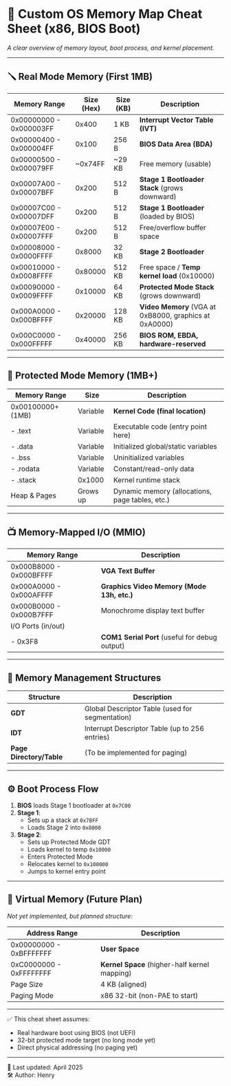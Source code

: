 # 🧠 Custom OS Memory Map Cheat Sheet (x86, BIOS Boot)

_A clear overview of memory layout, boot process, and kernel placement._

---

## 🪛 Real Mode Memory (First 1MB)

| Memory Range             | Size (Hex) | Size (KB) | Description                                      |
|--------------------------|------------|-----------|--------------------------------------------------|
| 0x00000000 - 0x000003FF  | 0x400      | 1 KB      | **Interrupt Vector Table (IVT)**                 |
| 0x00000400 - 0x000004FF  | 0x100      | 256 B     | **BIOS Data Area (BDA)**                         |
| 0x00000500 - 0x000079FF  | ~0x74FF    | ~29 KB    | Free memory (usable)                             |
| 0x00007A00 - 0x00007BFF  | 0x200      | 512 B     | **Stage 1 Bootloader Stack** (grows downward)    |
| 0x00007C00 - 0x00007DFF  | 0x200      | 512 B     | **Stage 1 Bootloader** (loaded by BIOS)          |
| 0x00007E00 - 0x00007FFF  | 0x200      | 512 B     | Free/overflow buffer space                       |
| 0x00008000 - 0x0000FFFF  | 0x8000     | 32 KB     | **Stage 2 Bootloader**                           |
| 0x00010000 - 0x0008FFFF  | 0x80000    | 512 KB    | Free space / **Temp kernel load** (0x10000)      |
| 0x00090000 - 0x0009FFFF  | 0x10000    | 64 KB     | **Protected Mode Stack** (grows downward)        |
| 0x000A0000 - 0x000BFFFF  | 0x20000    | 128 KB    | **Video Memory** (VGA at 0xB8000, graphics at 0xA0000) |
| 0x000C0000 - 0x000FFFFF  | 0x40000    | 256 KB    | **BIOS ROM, EBDA, hardware-reserved**            |

---

## 🔐 Protected Mode Memory (1MB+)

| Memory Range             | Size       | Description                                      |
|--------------------------|------------|--------------------------------------------------|
| 0x00100000+ (1MB)        | Variable   | **Kernel Code (final location)**                 |
| - .text                  | Variable   | Executable code (entry point here)               |
| - .data                  | Variable   | Initialized global/static variables              |
| - .bss                   | Variable   | Uninitialized variables                          |
| - .rodata                | Variable   | Constant/read-only data                          |
| - .stack                 | 0x1000     | Kernel runtime stack                             |
| Heap & Pages             | Grows up   | Dynamic memory (allocations, page tables, etc.)  |

---

## 📺 Memory-Mapped I/O (MMIO)

| Memory Range             | Description                                      |
|--------------------------|--------------------------------------------------|
| 0x000B8000 - 0x000BFFFF  | **VGA Text Buffer**                              |
| 0x000A0000 - 0x000AFFFF  | **Graphics Video Memory (Mode 13h, etc.)**      |
| 0x000B0000 - 0x000B7FFF  | Monochrome display text buffer                   |
| I/O Ports (in/out)       |                                                  |
| - 0x3F8                  | **COM1 Serial Port** (useful for debug output)   |

---

## 🧩 Memory Management Structures

| Structure                | Description                                      |
|--------------------------|--------------------------------------------------|
| **GDT**                  | Global Descriptor Table (used for segmentation) |
| **IDT**                  | Interrupt Descriptor Table (up to 256 entries)  |
| **Page Directory/Table** | (To be implemented for paging)                  |

---

## ⚙️ Boot Process Flow

1. **BIOS** loads Stage 1 bootloader at `0x7C00`
2. **Stage 1**:
   - Sets up a stack at `0x7BFF`
   - Loads Stage 2 into `0x8000`
3. **Stage 2**:
   - Sets up Protected Mode GDT
   - Loads kernel to temp `0x10000`
   - Enters Protected Mode
   - Relocates kernel to `0x100000`
   - Jumps to kernel entry point

---

## 🧠 Virtual Memory (Future Plan)

_Not yet implemented, but planned structure:_

| Address Range            | Description                                      |
|--------------------------|--------------------------------------------------|
| 0x00000000 - 0xBFFFFFFF  | **User Space**                                   |
| 0xC0000000 - 0xFFFFFFFF  | **Kernel Space** (higher-half kernel mapping)    |
| Page Size                | 4 KB (aligned)                                   |
| Paging Mode              | x86 32-bit (non-PAE to start)                    |

---

✅ This cheat sheet assumes:
- Real hardware boot using BIOS (not UEFI)
- 32-bit protected mode target (no long mode yet)
- Direct physical addressing (no paging yet)

---

📝 Last updated: April 2025  
🛠 Author: Henry  
